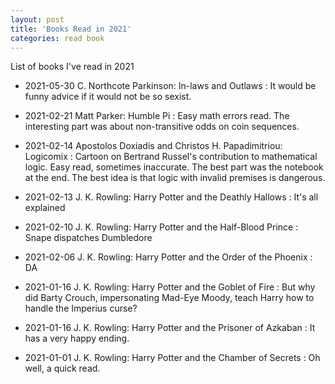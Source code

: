 ```yaml
---
layout: post
title: 'Books Read in 2021'
categories: read book
---
```


List of books I've read in 2021

- 2021-05-30 C. Northcote Parkinson: In-laws and Outlaws
: It would be funny advice if it would not be so sexist.

- 2021-02-21 Matt Parker: Humble Pi
: Easy math errors read. The interesting part was about non-transitive odds on
coin sequences.

- 2021-02-14 Apostolos Doxiadis and Christos H. Papadimitriou: Logicomix
: Cartoon on Bertrand Russel's contribution to mathematical logic. Easy read,
sometimes inaccurate. The best part was the notebook at the end. The best idea
is that logic with invalid premises is dangerous.

- 2021-02-13 J. K. Rowling: Harry Potter and the Deathly Hallows
: It's all explained

- 2021-02-10 J. K. Rowling: Harry Potter and the Half-Blood Prince
: Snape dispatches Dumbledore

- 2021-02-06 J. K. Rowling: Harry Potter and the Order of the Phoenix
: DA

- 2021-01-16 J. K. Rowling: Harry Potter and the Goblet of Fire
: But why did Barty Crouch, impersonating Mad-Eye Moody, teach Harry how to
handle the Imperius curse?

- 2021-01-16 J. K. Rowling: Harry Potter and the Prisoner of Azkaban
: It has a very happy ending.

- 2021-01-01 J. K. Rowling: Harry Potter and the Chamber of Secrets
: Oh well, a quick read.

